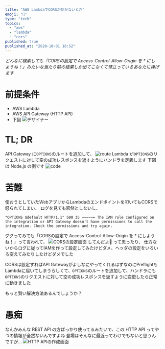 ```yaml
---
title: "AWS LambdaでCORSが効かないとき"
emoji: "🥺"
type: "tech"
topics:
  - "aws"
  - "lambda"
  - "cors"
published: true
published_at: "2020-10-01 18:52"
---
```



*どんなに検索しても「CORSの設定で Access-Control-Allow-Origin を * にしようね！」みたいな当たり前の結果しか出てこなくて苛立っているあなたに捧げます*

# 前提条件
- AWS Lambda
- AWS API Gateway (HTTP API)
- 下図
	![デザイナー](https://storage.googleapis.com/zenn-user-upload/ywasgj7tpgqbamz3fze196372su2)

# TL; DR
API Gateway に`OPTIONS`のルートを追加して、
![route](https://storage.googleapis.com/zenn-user-upload/bfy7ntrm8j5cvedhmkrbehus7hsk)
Lambda が`OPTIONS`のリクエストに対して空の成功レスポンスを返すようにハンドラを定義します
下図は Node.js の例です
![code](https://storage.googleapis.com/zenn-user-upload/4pa6rs21i1304m00efli0vkoybu9)

# 苦難
使おうとしていたWebアプリからLambdaのエンドポイントを叩いてもCORSで怒られてしまい、
ログを見ても釈然としないし、
```
"OPTIONS $default HTTP/1.1" 500 35 ~~~~~= The IAM role configured on the integration or API Gateway doesn't have permissions to call the integration. Check the permissions and try again.
```
ググってみても「CORSの設定で Access-Control-Allow-Origin を * にしようね！」って言われて、
![CORSの設定画面](https://storage.googleapis.com/zenn-user-upload/ozewn1g0eoucilnrt8fbub1uqg4j)
してんだよ💢 って思ったり、
仕方ないからログに従ってIAMを作って設定してみたけどダメ、ヘッダの設定をいろいろ変えてみたりしたけどダメでした

CORSは設定すればAPI GatewayがよしなにやってくれるはずなのにPreflightもLambdaに届いてしまうらしくて、`OPTIONS`のルートを追加して、ハンドラにも`OPTIONS`のリクエストに対して空の成功レスポンスを返すように変更したら正常に動きました

もっと賢い解決方法あるんでしょうか？

# 愚痴
なんかみんな REST API の方ばっかり使ってるみたいで、この HTTP API ってやつの情報が全然ないんですよね
登場はそんなに最近ってわけでもないと思うんですが…
![HTTP APIの作成画面](https://storage.googleapis.com/zenn-user-upload/6kdt5oouszvqod3wenrgga2azz39)

